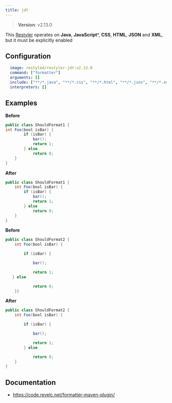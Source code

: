```yaml
---
title: jdt
---
```


> **Version**: v2.13.0

This [Restyler][source] operates on **Java**, **JavaScript***, **CSS**, **HTML**, **JSON** and **XML**, but it must be explicitly enabled 

## Configuration

```yaml
  image: restyled/restyler-jdt:v2.13.0
  command: ["formatter"]
  arguments: []
  include: ["**/*.java", "**/*.css", "**/*.html", "**/*.json", "**/*.xml"]
  interpreters: []
```

## Examples

**Before**

```java
public class ShouldFormat1 {
int Foo(bool isBar) {
        if (isBar) {
            bar();
            return 1;
        } else
            return 0;
    }
}

```

**After**

```java
public class ShouldFormat1 {
    int Foo(bool isBar) {
        if (isBar) {
            bar();
            return 1;
        } else
            return 0;
    }
}

```

**Before**

```java
public class ShouldFormat2 {
    int Foo(bool isBar) {

        if (isBar) {

            bar();

            return 1;
   } else

            return 0;
    }}

```

**After**

```java
public class ShouldFormat2 {
    int Foo(bool isBar) {

        if (isBar) {

            bar();

            return 1;
        } else

            return 0;
    }
}

```


## Documentation

- https://code.revelc.net/formatter-maven-plugin/

[source]: https://github.com/restyled-io/restylers/blob/main/jdt/info.yaml
